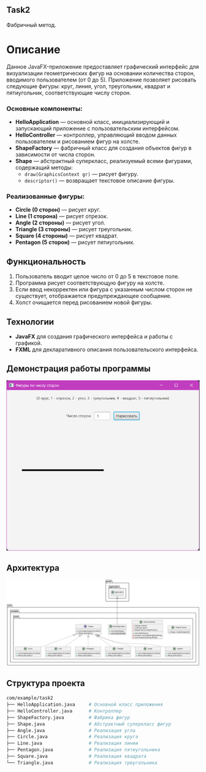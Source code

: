 ## Task2
Фабричный метод.

# Описание

Данное JavaFX-приложение предоставляет графический интерфейс для визуализации геометрических фигур на основании количества сторон, вводимого пользователем (от 0 до 5). Приложение позволяет рисовать следующие фигуры: круг, линия, угол, треугольник, квадрат и пятиугольник, соответствующие числу сторон.

### Основные компоненты:

- **HelloApplication** — основной класс, инициализирующий и запускающий приложение с пользовательским интерфейсом.
- **HelloController** — контроллер, управляющий вводом данных пользователем и рисованием фигур на холсте.
- **ShapeFactory** — фабричный класс для создания объектов фигур в зависимости от числа сторон.
- **Shape** — абстрактный суперкласс, реализуемый всеми фигурами, содержащий методы:
  - `draw(GraphicsContext gr)` — рисует фигуру.
  - `descriptor()` — возвращает текстовое описание фигуры.


### Реализованные фигуры:

- **Circle (0 сторон)** — рисует круг.
- **Line (1 сторона)** — рисует отрезок.
- **Angle (2 стороны)** — рисует угол.
- **Triangle (3 стороны)** — рисует треугольник.
- **Square (4 стороны)** — рисует квадрат.
- **Pentagon (5 сторон)** — рисует пятиугольник.

## Функциональность

1. Пользователь вводит целое число от 0 до 5 в текстовое поле.
2. Программа рисует соответствующую фигуру на холсте.
3. Если ввод некорректен или фигура с указанным числом сторон не существует, отображается предупреждающее сообщение.
4. Холст очищается перед рисованием новой фигуры.

## Технологии

- **JavaFX** для создания графического интерфейса и работы с графикой.
- **FXML** для декларативного описания пользовательского интерфейса.

## Демонстрация работы программы
![Рабочее окно программы](https://github.com/23yulia03/Task2/blob/main/img/screenshot.png)

## Архитектура
![Вывод на экран Диаграммы Классов](https://github.com/23yulia03/Task2/blob/main/ClassDiagram-task2.png)

## Структура проекта

```bash
com/example/task2
├── HelloApplication.java     # Основной класс приложения
├── HelloController.java      # Контроллер
├── ShapeFactory.java         # Фабрика фигур
├── Shape.java                # Абстрактный суперкласс фигур
├── Angle.java                # Реализация угла
├── Circle.java               # Реализация круга
├── Line.java                 # Реализация линии
├── Pentagon.java             # Реализация пятиугольника
├── Square.java               # Реализация квадрата
└── Triangle.java             # Реализация треугольника

